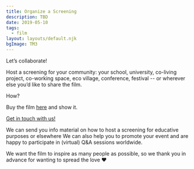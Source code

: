 ```yaml
---
title: Organize a Screening
description: TBD
date: 2019-05-10
tags:
  - film
layout: layouts/default.njk
bgImage: TM3
---
```


Let’s collaborate!

Host a screening for your community: your school, university, co-living project, co-working space, eco village, conference, festival -- or wherever else you’d like to share the film.

How?

Buy the film [here](https://vimeo.com/ondemand/transmodernity) and show it.

[Get in touch with us!](mailto:connect@transmodernity.org)

We can send you info material on how to host a screening for educative purposes or elsewhere
We can also help you to promote your event and are happy to participate in (virtual) Q&A sessions worldwide.

We want the film to inspire as many people as possible, so we thank you in advance for wanting to spread the love ❤︎
